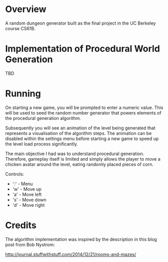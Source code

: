 # Overview

A random dungeon generator built as the final project in the UC Berkeley course CS61B.

# Implementation of Procedural World Generation

TBD

# Running

On starting a new game, you will be prompted to enter a numeric value. This will be used to seed the
random number generator that powers elements of the procedural generation algorithm.

Subsequently you will see an animation of the level being generated that represents a visualisation
of the algorithm steps. The animation can be disabled within the settings menu before starting a
new game to speed up the level load process significantly.

The main objective I had was to understand procedural generation. Therefore, gameplay itself is
limited and simply allows the player to move a chicken avatar around the level, eating randomly
placed pieces of corn. 

Controls:

- ':' - Menu
- 'w' - Move up
- 'a' - Move left
- 's' - Move down
- 'd' - Move right

# Credits

The algorithm implementation was inspired by the description in this blog post from Bob Nystrom:

http://journal.stuffwithstuff.com/2014/12/21/rooms-and-mazes/
